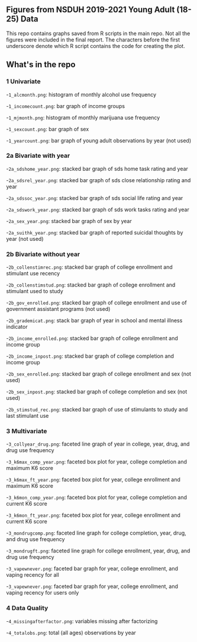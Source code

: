 ## Figures from NSDUH 2019-2021 Young Adult (18-25) Data

This repo contains graphs saved from R scripts in the main repo. Not all the figures were included in the final report. The characters before the first underscore denote which R script contains the code for creating the plot.

## What's in the repo
### 1 Univariate

-`1_alcmonth.png`: histogram of monthly alcohol use frequency

-`1_incomecount.png`: bar graph of income groups

-`1_mjmonth.png`: histogram of monthly marijuana use frequency

-`1_sexcount.png`: bar graph of sex

-`1_yearcount.png`: bar graph of young adult observations by year (not used)

### 2a Bivariate with year

-`2a_sdshome_year.png`: stacked bar graph of sds home task rating and year

-`2a_sdsrel_year.png`: stacked bar graph of sds close relationship rating and year

-`2a_sdssoc_year.png`: stacked bar graph of sds social life rating and year

-`2a_sdswork_year.png`: stacked bar graph of sds work tasks rating and year

-`2a_sex_year.png`: stacked bar graph of sex by year

-`2a_suithk_year.png`: stacked bar graph of reported suicidal thoughts by year (not used)

### 2b Bivariate without year

-`2b_collenstimrec.png`: stacked bar graph of college enrollment and stimulant use recency

-`2b_collenstimstud.png`: stacked bar graph of college enrollment and stimulant used to study

-`2b_gov_enrolled.png`: stacked bar graph of college enrollment and use of government assistant programs (not used)

-`2b_grademicat.png`: stack bar graph of year in school and mental illness indicator

-`2b_income_enrolled.png`: stacked bar graph of college enrollment and income group

-`2b_income_inpost.png`: stacked bar graph of college completion and income group

-`2b_sex_enrolled.png`: stacked bar graph of college enrollment and sex (not used)

-`2b_sex_inpost.png`: stacked bar graph of college completion and sex (not used)

-`2b_stimstud_rec.png`: stacked bar graph of use of stimulants to study and last stimulant use

### 3 Multivariate

-`3_collyear_drug.png`: faceted line graph of year in college, year, drug, and drug use frequency

-`3_k6max_comp_year.png`: faceted box plot for year, college completion and maximum K6 score

-`3_k6max_ft_year.png`: faceted box plot for year, college enrollment and maximum K6 score

-`3_k6mon_comp_year.png`: faceted box plot for year, college completion and current K6 score

-`3_k6mon_ft_year.png`: faceted box plot for year, college enrollment and current K6 score

-`3_mondrugcomp.png`: faceted line graph for college completion, year, drug, and drug use frequency

-`3_mondrugft.png`: faceted line graph for college enrollment, year, drug, and drug use frequency

-`3_vapewnever.png`: faceted bar graph for year, college enrollment, and vaping recency for all

-`3_vapewnever.png`: faceted bar graph for year, college enrollment, and vaping recency for users only

### 4 Data Quality

-`4_missingafterfactor.png`: variables missing after factorizing

-`4_totalobs.png`: total (all ages) observations by year
